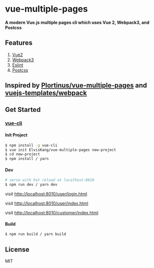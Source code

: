 # vue-multiple-pages

**A modern Vue.js multiple pages cli which uses Vue 2, Webpack3, and Postcss**

## Features

1. [Vue2](https://github.com/vuejs/vue)
2. [Webpack3](https://github.com/webpack/webpack)
3. [Eslint](https://github.com/eslint/eslint)
4. [Postcss](https://github.com/postcss/postcss)

## Inspired by [Plortinus/vue-multiple-pages](https://github.com/Plortinus/vue-multiple-pages) and [vuejs-templates/webpack](https://github.com/vuejs-templates/webpack)

## Get Started

### [vue-cli](https://github.com/vuejs/vue-cli)

#### Init Project

``` bash
$ npm install -g vue-cli
$ vue init ElvisKang/vue-multiple-pages new-project
$ cd new-project
$ npm install / yarn
```

#### Dev

```bash
# serve with hot reload at localhost:8010
$ npm run dev / yarn dev
```

visit [http://localhost:8010/user/login.html](http://localhost:8010/user/login.html)

visit [http://localhost:8010/user/index.html](http://localhost:8010/user/index.html)

visit [http://localhost:8010/customer/index.html](http://localhost:8010/customer/index.html)

#### Build

```bash
$ npm run build / yarn build
```

## License

MIT
